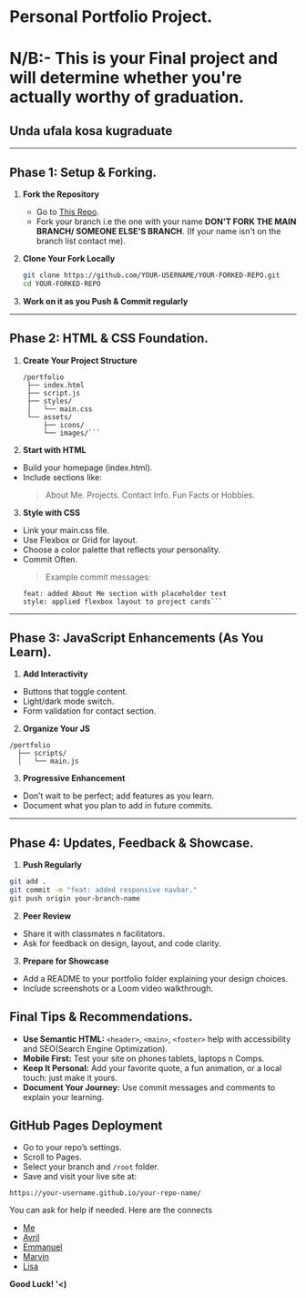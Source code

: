 # Personal Portfolio Project.

# N/B:- This is your Final project and will determine whether you're actually worthy of graduation.
## Unda ufala kosa kugraduate

---
## Phase 1: Setup & Forking.

1. **Fork the Repository**
   - Go to [This Repo](https://github.com/Zambagarrah/Capstone_Prjs).
   - Fork your branch i.e the one with your name **DON'T FORK THE MAIN BRANCH/ SOMEONE ELSE'S BRANCH**. (If your name isn't on the branch list contact me).
  
2. **Clone Your Fork Locally**
   ```bash
   git clone https://github.com/YOUR-USERNAME/YOUR-FORKED-REPO.git
   cd YOUR-FORKED-REPO
   ```
3. **Work on it as you Push & Commit regularly**

---
   
## Phase 2: HTML & CSS Foundation.

1. **Create Your Project Structure**
   ```Code
   /portfolio
    ├── index.html
    ├── script.js
    ├── styles/
    │   └── main.css
    └── assets/
        ├── icons/
        └── images/```

2. **Start with HTML**
  - Build your homepage (index.html).
  - Include sections like:
      > About Me.
      > Projects.
      > Contact Info.
      > Fun Facts or Hobbies.
  
3. **Style with CSS**
  - Link your main.css file.
  - Use Flexbox or Grid for layout.
  - Choose a color palette that reflects your personality.
  - Commit Often.
    > Example commit messages:
    ```
    feat: added About Me section with placeholder text
    style: applied flexbox layout to project cards```

---

## Phase 3: JavaScript Enhancements (As You Learn).

1. **Add Interactivity**
  - Buttons that toggle content.
  - Light/dark mode switch.
  - Form validation for contact section.

2. **Organize Your JS**

  ```Code
  /portfolio
    ├── scripts/
    │   └── main.js
  ```
3. **Progressive Enhancement**
  - Don’t wait to be perfect; add features as you learn.
  - Document what you plan to add in future commits.

---

## Phase 4: Updates, Feedback & Showcase.

1. **Push Regularly**

  ```bash
  git add .
  git commit -m "feat: added responsive navbar."
  git push origin your-branch-name
   ```

2. **Peer Review**
- Share it with classmates n facilitators.
- Ask for feedback on design, layout, and code clarity.

3. **Prepare for Showcase**
  - Add a README to your portfolio folder explaining your design choices.
  - Include screenshots or a Loom video walkthrough.

## Final Tips & Recommendations.

  - **Use Semantic HTML:** `<header>`, `<main>`, `<footer>` help with accessibility and SEO(Search Engine Optimization).
  - **Mobile First:** Test your site on phones tablets, laptops n Comps.
  - **Keep It Personal:** Add your favorite quote, a fun animation, or a local touch: just make it yours.
  - **Document Your Journey:** Use commit messages and comments to explain your learning.

## GitHub Pages Deployment

  - Go to your repo’s settings.
  - Scroll to Pages.
  - Select your branch and `/root` folder.
  - Save and visit your live site at:
  ```Code
  https://your-username.github.io/your-repo-name/
  ```
You can ask for help if needed.
Here are the connects 
   - [Me ](https://github.com/Zambagarrah/)
   - [Avril](https://github.com/almasi-y)
   - [Emmanuel]()
   - [Marvin](https://github.com/mavoochie)
   - [Lisa](https://github.com/lisamswt/)

**Good Luck! '<)**
